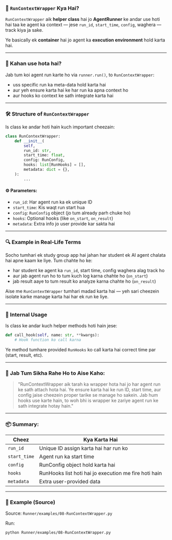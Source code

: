 ### 🧠 `RunContextWrapper` Kya Hai?

`RunContextWrapper` aik **helper class** hai jo **AgentRunner** ke andar use hoti hai taa ke agent ka context — jese `run_id`, `start_time`, `config`, waghera — track kiya ja sake.

Ye basically ek **container** hai jo agent ka **execution environment** hold karta hai.

---

### 🧩 Kahan use hota hai?

Jab tum koi agent run karte ho via `runner.run()`, to `RunContextWrapper`:

* uss specific run ka meta-data hold karta hai
* aur yeh ensure karta hai ke har run ka apna context ho
* aur hooks ko context ke sath integrate karta hai

---

### 🛠️ Structure of `RunContextWrapper`

Is class ke andar hoti hain kuch important cheezain:

```python
class RunContextWrapper:
    def __init__(
        self,
        run_id: str,
        start_time: float,
        config: RunConfig,
        hooks: list[RunHooks] = [],
        metadata: dict = {},
    ):
        ...
```

#### ⚙️ Parameters:

* `run_id`: Har agent run ka ek unique ID
* `start_time`: Kis waqt run start hua
* `config`: `RunConfig` object (jo tum already parh chuke ho)
* `hooks`: Optional hooks (like `on_start`, `on_result`)
* `metadata`: Extra info jo user provide kar sakta hai

---

### 🔍 Example in Real-Life Terms

Socho tumhari ek study group app hai jahan har student ek AI agent chalata hai apne kaam ke liye. Tum chahte ho ke:

* har student ke agent ka `run_id`, start time, config waghera alag track ho
* aur jab agent run ho to tum kuch log karna chahte ho (`on_start`)
* jab result aaye to tum result ko analyze karna chahte ho (`on_result`)

Aise me `RunContextWrapper` tumhari madad karta hai — yeh sari cheezein isolate karke manage karta hai har ek run ke liye.

---

### 🔧 Internal Usage

Is class ke andar kuch helper methods hoti hain jese:

```python
def call_hook(self, name: str, **kwargs):
    # Hook function ko call karna
```

Ye method tumhare provided `RunHooks` ko call karta hai correct time par (start, result, etc).

---

### 💬 Jab Tum Sikha Rahe Ho to Aise Kaho:

> "RunContextWrapper aik tarah ka wrapper hota hai jo har agent run ke sath attach hota hai. Ye ensure karta hai ke run ID, start time, aur config jaise cheezein proper tarike se manage ho sakein. Jab hum hooks use karte hain, to woh bhi is wrapper ke zariye agent run ke sath integrate hotay hain."

---

### 📦 Summary:

| Cheez        | Kya Karta Hai                                         |
| ------------ | ----------------------------------------------------- |
| `run_id`     | Unique ID assign karta hai har run ko                 |
| `start_time` | Agent run ka start time                               |
| `config`     | RunConfig object hold karta hai                       |
| `hooks`      | RunHooks list hoti hai jo execution me fire hoti hain |
| `metadata`   | Extra user-provided data                              |

---

### 🧪 Example (Source)

Source: `Runner/examples/08-RunContextWrapper.py`

Run:

```bash
python Runner/examples/08-RunContextWrapper.py
```
